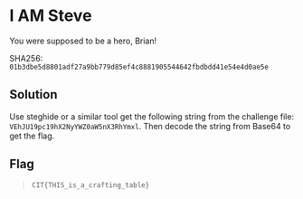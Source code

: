 # I AM Steve

You were supposed to be a hero, Brian!

SHA256: `01b3dbe5d8801adf27a9bb779d85ef4c8881905544642fbdbdd41e54e4d0ae5e`

## Solution

Use steghide or a similar tool get the following string from the challenge file: `VEhJU19pc19hX2NyYWZ0aW5nX3RhYmxl`. Then decode the string from Base64 to get the flag.

## Flag

> `CIT{THIS_is_a_crafting_table}`

